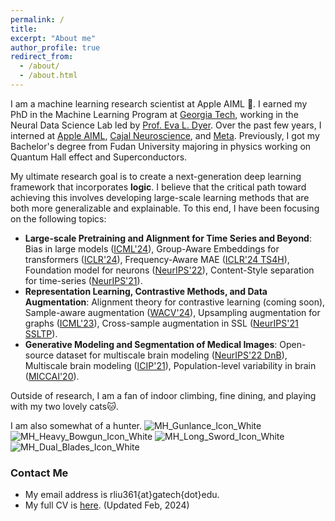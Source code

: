 ```yaml
---
permalink: /
title: 
excerpt: "About me"
author_profile: true
redirect_from: 
  - /about/
  - /about.html
---
```


I am a machine learning research scientist at Apple AIML 🍎. I earned my PhD in the Machine Learning Program at [Georgia Tech](https://ml.gatech.edu/), working in the Neural Data Science Lab led by [Prof. Eva L. Dyer](https://dyerlab.gatech.edu/).
Over the past few years, I interned at [Apple AIML](https://machinelearning.apple.com/), [Cajal Neuroscience](https://www.cajalneuro.com/), and [Meta](https://about.meta.com/). Previously, I got my Bachelor's degree from Fudan University majoring in physics working on Quantum Hall effect and Superconductors.

My ultimate research goal is to create a next-generation deep learning framework that incorporates **logic**. I believe that the critical path toward achieving this involves developing large-scale learning methods that are both more generalizable and explainable. To this end, I have been focusing on the following topics:
* **Large-scale Pretraining and Alignment for Time Series and Beyond**: Bias in large models ([ICML'24](https://arxiv.org/pdf/2402.11742)), Group-Aware Embeddings for transformers ([ICLR'24](https://openreview.net/pdf?id=c56TWtYp0W)), Frequency-Aware MAE ([ICLR'24 TS4H](https://arxiv.org/pdf/2309.05927)), Foundation model for neurons ([NeurIPS'22](https://proceedings.neurips.cc/paper_files/paper/2022/file/1022661f3f43406065641f16ce25eafa-Paper-Conference.pdf)), Content-Style separation for time-series ([NeurIPS'21](https://proceedings.neurips.cc/paper/2021/file/58182b82110146887c02dbd78719e3d5-Paper.pdf)).
* **Representation Learning, Contrastive Methods, and Data Augmentation**: Alignment theory for contrastive learning (coming soon), Sample-aware augmentation ([WACV'24](https://openaccess.thecvf.com/content/WACV2024/papers/Liu_LatentDR_Improving_Model_Generalization_Through_Sample-Aware_Latent_Degradation_and_Restoration_WACV_2024_paper.pdf)), Upsampling augmentation for graphs ([ICML'23](https://proceedings.mlr.press/v202/azabou23a/azabou23a.pdf)), Cross-sample augmentation in SSL ([NeurIPS'21 SSLTP](https://arxiv.org/pdf/2102.10106)).
* **Generative Modeling and Segmentation of Medical Images**: Open-source dataset for multiscale brain modeling ([NeurIPS'22 DnB](https://proceedings.neurips.cc/paper_files/paper/2022/file/22fb65e39d318c4b5b56fbe9cb082e3f-Paper-Datasets_and_Benchmarks.pdf)), Multiscale brain modeling ([ICIP'21](https://ieeexplore.ieee.org/stamp/stamp.jsp?arnumber=9506174)), Population-level variability in brain ([MICCAI'20](https://www.biorxiv.org/content/10.1101/2020.06.04.134635v1.full.pdf)).

Outside of research, I am a fan of indoor climbing, fine dining, and playing with my two lovely cats🐱.

I am also somewhat of a hunter. ![MH_Gunlance_Icon_White](https://github.com/ranliu98/ranliu98.github.io/assets/50523032/0cf58f1e-e0c6-4e24-8cce-a26889cb3648)
![MH_Heavy_Bowgun_Icon_White](https://github.com/ranliu98/ranliu98.github.io/assets/50523032/d80ea108-252c-48be-bee2-06280b2a1e6b) ![MH_Long_Sword_Icon_White](https://github.com/ranliu98/ranliu98.github.io/assets/50523032/01a0746e-d44a-4fa7-aebe-61f9d85bef53) ![MH_Dual_Blades_Icon_White](https://github.com/ranliu98/ranliu98.github.io/assets/50523032/ab178768-1a2b-4e35-bd40-534b884ba650)





### Contact Me

* My email address is rliu361{at}gatech{dot}edu.
* My full CV is [here](https://ranliu98.github.io/files/Ran_Liu_cv_full_length.pdf). (Updated Feb, 2024)
